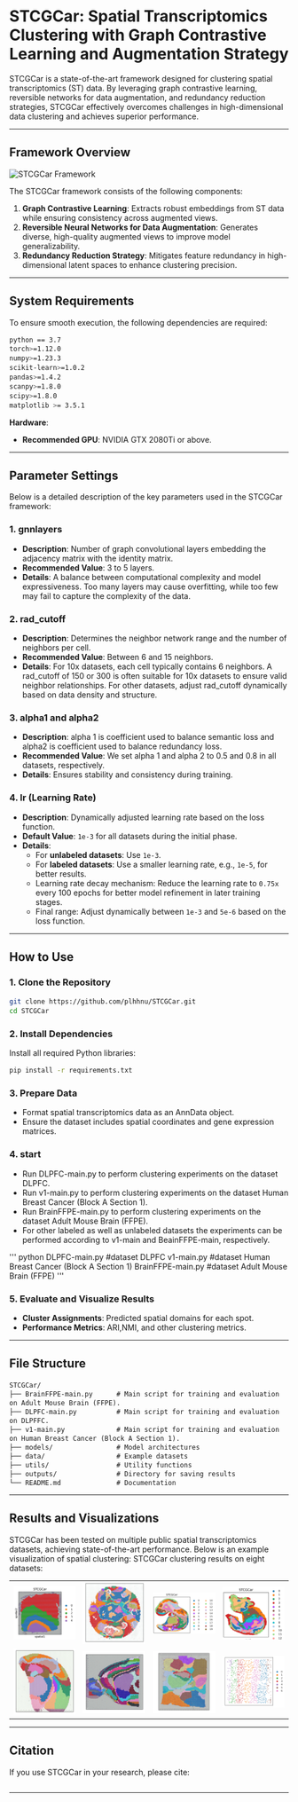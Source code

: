 
# STCGCar: Spatial Transcriptomics Clustering with Graph Contrastive Learning and Augmentation Strategy

STCGCar is a state-of-the-art framework designed for clustering spatial transcriptomics (ST) data. By leveraging graph contrastive learning, reversible networks for data augmentation, and redundancy reduction strategies, STCGCar effectively overcomes challenges in high-dimensional data clustering and achieves superior performance.

---

## Framework Overview

![STCGCar Framework](image/STCGCar.png)

The STCGCar framework consists of the following components:
1. **Graph Contrastive Learning**: Extracts robust embeddings from ST data while ensuring consistency across augmented views.
2. **Reversible Neural Networks for Data Augmentation**: Generates diverse, high-quality augmented views to improve model generalizability.
3. **Redundancy Reduction Strategy**: Mitigates feature redundancy in high-dimensional latent spaces to enhance clustering precision.

---

## System Requirements

To ensure smooth execution, the following dependencies are required:

```bash
python == 3.7
torch>=1.12.0
numpy>=1.23.3
scikit-learn>=1.0.2
pandas>=1.4.2
scanpy>=1.8.0
scipy>=1.8.0
matplotlib >= 3.5.1
```

**Hardware**:
- **Recommended GPU**: NVIDIA GTX 2080Ti or above.

---

## Parameter Settings

Below is a detailed description of the key parameters used in the STCGCar framework:

### **1. gnnlayers**
- **Description**: Number of graph convolutional layers embedding the adjacency matrix with the identity matrix.
- **Recommended Value**: 3 to 5 layers.
- **Details**: A balance between computational complexity and model expressiveness. Too many layers may cause overfitting, while too few may fail to capture the complexity of the data.

### **2. rad_cutoff**
- **Description**: Determines the neighbor network range and the number of neighbors per cell.
- **Recommended Value**: Between 6 and 15 neighbors.
- **Details**: For 10x datasets, each cell typically contains 6 neighbors. A rad_cutoff of 150 or 300 is often suitable for 10x datasets to ensure valid neighbor relationships. For other datasets, adjust rad_cutoff dynamically based on data density and structure.

### **3. alpha1 and alpha2**
- **Description**: alpha 1 is coefficient used to balance semantic loss and alpha2 is coefficient used to balance redundancy loss. 
- **Recommended Value**: We set alpha 1 and alpha 2 to 0.5 and 0.8 in all datasets, respectively. 
- **Details**: Ensures stability and consistency during training.

### **4. lr (Learning Rate)**
- **Description**: Dynamically adjusted learning rate based on the loss function.
- **Default Value**: `1e-3` for all datasets during the initial phase.
- **Details**:
  - For **unlabeled datasets**: Use `1e-3`.
  - For **labeled datasets**: Use a smaller learning rate, e.g., `1e-5`, for better results.
  - Learning rate decay mechanism: Reduce the learning rate to `0.75x` every 100 epochs for better model refinement in later training stages.
  - Final range: Adjust dynamically between `1e-3` and `5e-6` based on the loss function.

---

## How to Use

### **1. Clone the Repository**
```bash
git clone https://github.com/plhhnu/STCGCar.git
cd STCGCar
```

### **2. Install Dependencies**
Install all required Python libraries:
```bash
pip install -r requirements.txt
```

### **3. Prepare Data**
- Format spatial transcriptomics data as an AnnData object.
- Ensure the dataset includes spatial coordinates and gene expression matrices.


### **4. start**
- Run DLPFC-main.py to perform clustering experiments on the dataset DLPFC.
- Run v1-main.py to perform clustering experiments on the dataset Human Breast Cancer (Block A Section 1).
- Run BrainFFPE-main.py to perform clustering experiments on the dataset Adult Mouse Brain (FFPE).
- For other labeled as well as unlabeled datasets the experiments can be performed according to v1-main and BeainFFPE-main, respectively.


'''
python  DLPFC-main.py      #dataset DLPFC
        v1-main.py          #dataset Human Breast Cancer (Block A Section 1)
        BrainFFPE-main.py     #dataset Adult Mouse Brain (FFPE)
'''


### **5. Evaluate and Visualize Results**
- **Cluster Assignments**: Predicted spatial domains for each spot.
- **Performance Metrics**: ARI,NMI, and other clustering metrics.

---

## File Structure

```plaintext
STCGCar/
├── BrainFFPE-main.py      # Main script for training and evaluation on Adult Mouse Brain (FFPE).
├── DLPFC-main.py          # Main script for training and evaluation on DLPFFC.
├── v1-main.py             # Main script for training and evaluation on Human Breast Cancer (Block A Section 1).
├── models/                # Model architectures
├── data/                  # Example datasets
├── utils/                 # Utility functions
├── outputs/               # Directory for saving results
└── README.md              # Documentation
```

---

## Results and Visualizations

STCGCar has been tested on multiple public spatial transcriptomics datasets, achieving state-of-the-art performance. Below is an example visualization of spatial clustering:
STCGCar clustering results on eight datasets:

<table>
  <tr>
    <td><img src="result/clustering.jpg" alt="Dataset 1" width="200"/></td>
    <td><img src="result/STCGCar_DCIS.jpg" alt="Dataset 2" width="200"/></td>
    <td><img src="result/STCGCar_E1S1.jpg" alt="Dataset 3" width="200"/></td>
    <td><img src="result/STCGCar_E2S2.jpg" alt="Dataset 4" width="200"/></td>
  </tr>
  <tr>
    <td><img src="result/STCGCar_mouse_brain.jpg" alt="Dataset 5" width="200"/></td>
    <td><img src="result/STCGCar_setionAgain_ARI=0.548.jpg" alt="Dataset 6" width="200"/></td>
    <td><img src="result/V1_ARI=0.705.jpg" alt="Dataset 7" width="200"/></td>
    <td><img src="result/STCGCar_starmap_ARI1=0.709.jpg" alt="Dataset 8" width="200"/></td>
  </tr>
</table>



---

## Citation

If you use STCGCar in your research, please cite:

```bibtex

```

---
